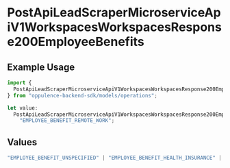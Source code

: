 # PostApiLeadScraperMicroserviceApiV1WorkspacesWorkspacesResponse200EmployeeBenefits

## Example Usage

```typescript
import {
  PostApiLeadScraperMicroserviceApiV1WorkspacesWorkspacesResponse200EmployeeBenefits,
} from "oppulence-backend-sdk/models/operations";

let value:
  PostApiLeadScraperMicroserviceApiV1WorkspacesWorkspacesResponse200EmployeeBenefits =
    "EMPLOYEE_BENEFIT_REMOTE_WORK";
```

## Values

```typescript
"EMPLOYEE_BENEFIT_UNSPECIFIED" | "EMPLOYEE_BENEFIT_HEALTH_INSURANCE" | "EMPLOYEE_BENEFIT_RETIREMENT_PLAN" | "EMPLOYEE_BENEFIT_PAID_TIME_OFF" | "EMPLOYEE_BENEFIT_REMOTE_WORK"
```